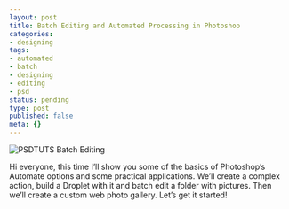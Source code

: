 ```yaml
---
layout: post
title: Batch Editing and Automated Processing in Photoshop
categories:
- designing
tags:
- automated
- batch
- designing
- editing
- psd
status: pending
type: post
published: false
meta: {}
---
```

 ![PSDTUTS Batch Editing](http://standalonex.com/wp-content/uploads/2009/01/pdstuts-batchediting1.jpg "PSDTUTS Batch Editing")

Hi everyone, this time I’ll show you some of the basics of Photoshop’s Automate options and some practical applications. We’ll create a complex action, build a Droplet with it and batch edit a folder with pictures. Then we’ll create a custom web photo gallery. Let’s get it started!

